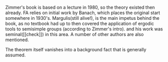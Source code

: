 
Zimmer's book is based on a lecture in 1980, so the theory existed then already.
FA relies on initial work by Banach, which places the original start somewhere in 1930's.
Margulis(still alive!), is the main impetus behind the book, as no textbook had up to then covered the application of ergodic tools to semisimple groups (according to Zimmer's intro).
and his work was seminal([[check]]) in this area. A number of other authors are also mentioned.

The theorem itself vanishes into a background fact that is generally assumed.
